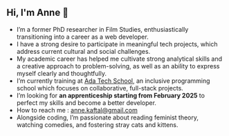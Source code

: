 ## Hi, I'm Anne 🌱

<ul>
  <li>I’m a former PhD researcher in Film Studies, enthusiastically transitioning into a career as a web developer.</li>
  <li>I have a strong desire to participate in meaningful tech projects, which address current cultural and social challenges.</li>
  <li>My academic career has helped me cultivate strong analytical skills and a creative approach to problem-solving, as well as an ability to express myself clearly and thoughtfully.</li>
  <li>I’m currently training at <a href="https://adatechschool.fr/">Ada Tech School</a>, an inclusive programming school which focuses on collaborative, full-stack projects.</li>
  <li>I’m looking for <strong>an apprenticeship starting from February 2025</strong> to perfect my skills and become a better developer.</li>
  <li>How to reach me : <a href="mailto:anne.kaftal@gmail.com">anne.kaftal@gmail.com</a></li>
  <li>Alongside coding, I’m passionate about reading feminist theory, watching comedies, and fostering stray cats and kittens.</li>
</ul>
